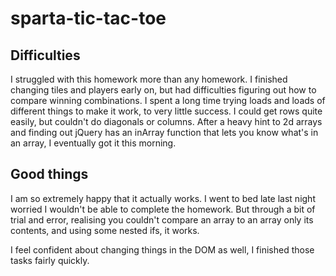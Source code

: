 # sparta-tic-tac-toe

## Difficulties

I struggled with this homework more than any homework. I finished changing tiles and players early on, but had difficulties figuring out how to compare winning combinations. I spent a long time trying loads and loads of different things to make it work, to very little success. I could get rows quite easily, but couldn't do diagonals or columns.
After a heavy hint to 2d arrays and finding out jQuery has an inArray function that lets you know what's in an array, I eventually got it this morning.

## Good things

I am so extremely happy that it actually works. I went to bed late last night worried I wouldn't be able to complete the homework. But through a bit of trial and error, realising you couldn't compare an array to an array only its contents, and using some nested ifs, it works.

I feel confident about changing things in the DOM as well, I finished those tasks fairly quickly.
